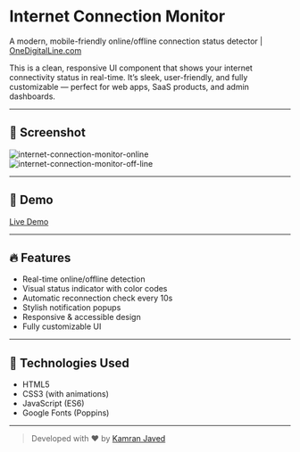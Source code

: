 # Internet Connection Monitor
A modern, mobile-friendly online/offline connection status detector | [OneDigitalLine.com](https://onedigitalline.com)

This is a clean, responsive UI component that shows your internet connectivity status in real-time. It’s sleek, user-friendly, and fully customizable — perfect for web apps, SaaS products, and admin dashboards.

---

## 📸 Screenshot
![internet-connection-monitor-online](https://github.com/user-attachments/assets/9a7c48cb-86fb-4e2a-b3eb-ee05c94f251a)
![internet-connection-monitor-off-line](https://github.com/user-attachments/assets/aef68384-d3ef-4274-bad0-d3828142d551)

---

## 🚀 Demo
[Live Demo](https://projects.kamranjaved.com/mini-projects/internet-connection-monitor)

---

## 🔥 Features
- Real-time online/offline detection
- Visual status indicator with color codes
- Automatic reconnection check every 10s
- Stylish notification popups
- Responsive & accessible design
- Fully customizable UI

---

## 🧰 Technologies Used
- HTML5
- CSS3 (with animations)
- JavaScript (ES6)
- Google Fonts (Poppins)

---

> Developed with ❤️ by [Kamran Javed](https://kamranjaved.com)
